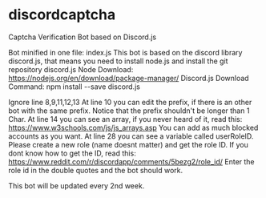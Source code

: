 # discordcaptcha
Captcha Verification Bot based on Discord.js


Bot minified in one file: index.js
This bot is based on the discord library discord.js, that means you need to install node.js and install the git repository discord.js
Node Download: https://nodejs.org/en/download/package-manager/
Discord.js Download Command: npm install --save discord.js


Ignore line 8,9,11,12,13
At line 10 you can edit the prefix, if there is an other bot with the same prefix. Notice that the prefix shouldn't be longer than 1 Char.
At line 14 you can see an array, if you never heard of it, read this: https://www.w3schools.com/js/js_arrays.asp
You can add as much blocked accounts as you want.
At line 28 you can see a variable called userRoleID. Please create a new role (name doesnt matter) and get the role ID.
If you dont know how to get the ID, read this: https://www.reddit.com/r/discordapp/comments/5bezg2/role_id/
Enter the role id in the double quotes and the bot should work.

This bot will be updated every 2nd week.
